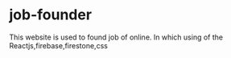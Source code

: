 # job-founder
This website is used to found job of online. In which using of the Reactjs,firebase,firestone,css

